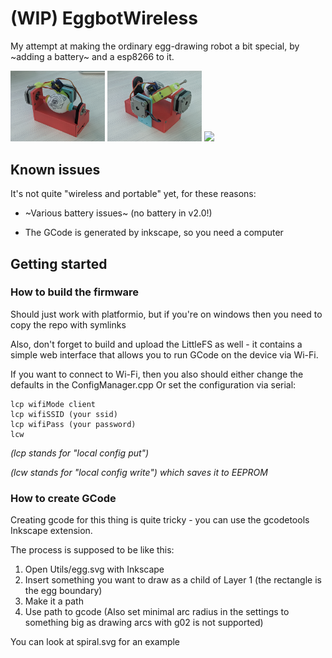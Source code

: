 # (WIP) EggbotWireless
My attempt at making the ordinary egg-drawing robot a bit special, by ~adding a battery~ and a esp8266 to it.

<img src="docs/assembled1.jpg" width="30%">
<img src="docs/assembled2.jpg" width="30%">
<img src="docs/disassembled.jpg" width="30%">

## Known issues

It's not quite "wireless and portable" yet, for these reasons:

* ~Various battery issues~ (no battery in v2.0!)

* The GCode is generated by inkscape, so you need a computer

## Getting started

### How to build the firmware

Should just work with platformio, but if you're on windows then you need to copy the repo with symlinks 

Also, don't forget to build and upload the LittleFS as well - it contains a simple web interface that allows you to run GCode on the device via Wi-Fi.

If you want to connect to Wi-Fi, then you also should either change the defaults in the ConfigManager.cpp
Or set the configuration via serial:
```
lcp wifiMode client
lcp wifiSSID (your ssid)
lcp wifiPass (your password)
lcw
```
*(lcp stands for "local config put")*

*(lcw stands for "local config write") which saves it to EEPROM*

### How to create GCode

Creating gcode for this thing is quite tricky - you can use the gcodetools Inkscape extension.

The process is supposed to be like this:

1. Open Utils/egg.svg with Inkscape
2. Insert something you want to draw as a child of Layer 1 (the rectangle is the egg boundary)
3. Make it a path
4. Use path to gcode (Also set minimal arc radius in the settings to something big as drawing arcs with g02 is not supported)

You can look at spiral.svg for an example
